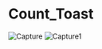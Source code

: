 # Count_Toast
![Capture](https://user-images.githubusercontent.com/99094848/202840579-bb3a77e3-9523-41ac-9b7b-cdeed89a1ce7.PNG)
![Capture1](https://user-images.githubusercontent.com/99094848/202840582-7446a133-400e-4fa1-9e59-c727b6970625.PNG)
